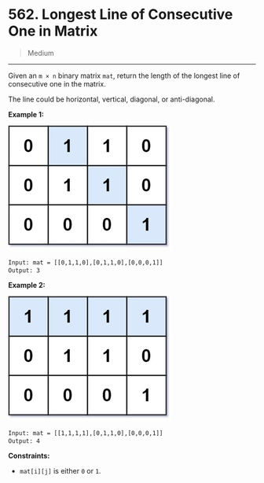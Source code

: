 # 562. Longest Line of Consecutive One in Matrix

> Medium

------

Given an `m × n` binary matrix `mat`, return the length of the longest line of consecutive one in the matrix.

The line could be horizontal, vertical, diagonal, or anti-diagonal.

**Example 1:**

![grid-1](images/grid-1.jpg)

```
Input: mat = [[0,1,1,0],[0,1,1,0],[0,0,0,1]]
Output: 3
```

**Example 2:**

![grid-2](images/grid-2.jpg)

```
Input: mat = [[1,1,1,1],[0,1,1,0],[0,0,0,1]]
Output: 4
```

**Constraints:**

- `mat[i][j]` is either `0` or `1`.